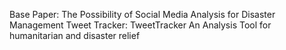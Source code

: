 Base Paper: The Possibility of Social Media Analysis for Disaster Management 
            Tweet Tracker: TweetTracker An Analysis Tool for humanitarian and disaster relief
